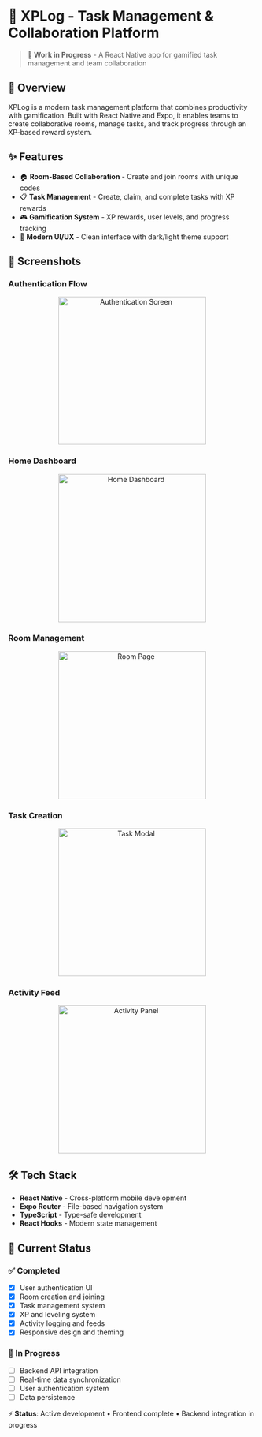 # 📱 XPLog - Task Management & Collaboration Platform

> **🚧 Work in Progress** - A React Native app for gamified task management and team collaboration

## 🎯 Overview

XPLog is a modern task management platform that combines productivity with gamification. Built with React Native and Expo, it enables teams to create collaborative rooms, manage tasks, and track progress through an XP-based reward system.

## ✨ Features

-   🏠 **Room-Based Collaboration** - Create and join rooms with unique codes
-   📋 **Task Management** - Create, claim, and complete tasks with XP rewards
-   🎮 **Gamification System** - XP rewards, user levels, and progress tracking
-   🎨 **Modern UI/UX** - Clean interface with dark/light theme support

## 📸 Screenshots

### Authentication Flow

<div align="center">
  <img src="assets/images/screenshots/AuthPanel.png" width="300" alt="Authentication Screen" />
</div>

### Home Dashboard

<div align="center">
  <img src="assets/images/screenshots/HomePanel.png" width="300" alt="Home Dashboard" />
</div>

### Room Management

<div align="center">
  <img src="assets/images/screenshots/Room Page.png" width="300" alt="Room Page" />
</div>

### Task Creation

<div align="center">
  <img src="assets/images/screenshots/TaskModal.png" width="300" alt="Task Modal" />
</div>

### Activity Feed

<div align="center">
  <img src="assets/images/screenshots/activityPanel.png" width="300" alt="Activity Panel" />
</div>

## 🛠️ Tech Stack

-   **React Native** - Cross-platform mobile development
-   **Expo Router** - File-based navigation system
-   **TypeScript** - Type-safe development
-   **React Hooks** - Modern state management

## 🚀 Current Status

### ✅ Completed

-   [x] User authentication UI
-   [x] Room creation and joining
-   [x] Task management system
-   [x] XP and leveling system
-   [x] Activity logging and feeds
-   [x] Responsive design and theming

### 🔄 In Progress

-   [ ] Backend API integration
-   [ ] Real-time data synchronization
-   [ ] User authentication system
-   [ ] Data persistence

⚡ **Status**: Active development • Frontend complete • Backend integration in progress
